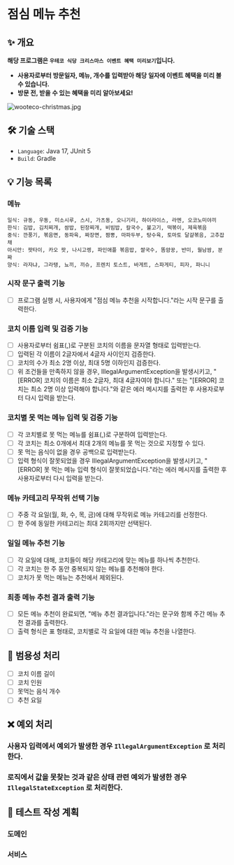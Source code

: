 # 점심 메뉴 추천

## ✨ 개요

**해당 프로그램은 `우테코 식당 크리스마스 이벤트 혜택 미리보기`입니다.**
- **사용자로부터 방문일자, 메뉴, 개수를 입력받아 해당 일자에 이벤트 혜택을 미리 볼 수 있습니다.**
- **방문 전, 받을 수 있는 혜택을 미리 알아보세요!**

![wooteco-christmas.jpg](image%2Fwooteco-christmas.jpg)
## 🛠️ 기술 스택

- `Language`: Java 17, JUnit 5
- `Build`: Gradle

## 💡 기능 목록

### 메뉴
```
일식: 규동, 우동, 미소시루, 스시, 가츠동, 오니기리, 하이라이스, 라멘, 오코노미야끼
한식: 김밥, 김치찌개, 쌈밥, 된장찌개, 비빔밥, 칼국수, 불고기, 떡볶이, 제육볶음
중식: 깐풍기, 볶음면, 동파육, 짜장면, 짬뽕, 마파두부, 탕수육, 토마토 달걀볶음, 고추잡채
아시안: 팟타이, 카오 팟, 나시고렝, 파인애플 볶음밥, 쌀국수, 똠얌꿍, 반미, 월남쌈, 분짜
양식: 라자냐, 그라탱, 뇨끼, 끼슈, 프렌치 토스트, 바게트, 스파게티, 피자, 파니니
```

### 시작 문구 출력 기능
- [ ] 프로그램 실행 시, 사용자에게 "점심 메뉴 추천을 시작합니다."라는 시작 문구를 출력한다.

### 코치 이름 입력 및 검증 기능
- [ ] 사용자로부터 쉼표(,)로 구분된 코치의 이름을 문자열 형태로 입력받는다.
- [ ] 입력된 각 이름이 2글자에서 4글자 사이인지 검증한다.
- [ ] 코치의 수가 최소 2명 이상, 최대 5명 이하인지 검증한다.
- [ ] 위 조건들을 만족하지 않을 경우, IllegalArgumentException을 발생시키고, "[ERROR] 코치의 이름은 최소 2글자, 최대 4글자여야 합니다." 또는 "[ERROR] 코치는 최소 2명 이상 입력해야 합니다."와 같은 에러 메시지를 출력한 후 사용자로부터 다시 입력을 받는다.

### 코치별 못 먹는 메뉴 입력 및 검증 기능
- [ ] 각 코치별로 못 먹는 메뉴를 쉼표(,)로 구분하여 입력받는다.
- [ ] 각 코치는 최소 0개에서 최대 2개의 메뉴를 못 먹는 것으로 지정할 수 있다.
- [ ] 못 먹는 음식이 없을 경우 공백으로 입력받는다.
- [ ] 입력 형식이 잘못되었을 경우 IllegalArgumentException을 발생시키고, "[ERROR] 못 먹는 메뉴 입력 형식이 잘못되었습니다."라는 에러 메시지를 출력한 후 사용자로부터 다시 입력을 받는다.

### 메뉴 카테고리 무작위 선택 기능
- [ ] 주중 각 요일(월, 화, 수, 목, 금)에 대해 무작위로 메뉴 카테고리를 선정한다.
- [ ] 한 주에 동일한 카테고리는 최대 2회까지만 선택된다.

### 일일 메뉴 추천 기능
- [ ] 각 요일에 대해, 코치들이 해당 카테고리에 맞는 메뉴를 하나씩 추천한다.
- [ ] 각 코치는 한 주 동안 중복되지 않는 메뉴를 추천해야 한다.
- [ ] 코치가 못 먹는 메뉴는 추천에서 제외된다.

### 최종 메뉴 추천 결과 출력 기능
- [ ] 모든 메뉴 추천이 완료되면, "메뉴 추천 결과입니다."라는 문구와 함께 주간 메뉴 추천 결과를 출력한다.
- [ ] 출력 형식은 표 형태로, 코치별로 각 요일에 대한 메뉴 추천을 나열한다.

## 🔔 범용성 처리
- [ ] 코치 이름 길이
- [ ] 코치 인원
- [ ] 못먹는 음식 개수
- [ ] 추천 요일

## ❌ 예외 처리

### 사용자 입력에서 예외가 발생한 경우 `IllegalArgumentException` 로 처리한다.



### 로직에서 값을 못찾는 것과 같은 상태 관련 예외가 발생한 경우 `IllegalStateException` 로 처리한다.



## 📜 테스트 작성 계획

### 도메인


### 서비스
